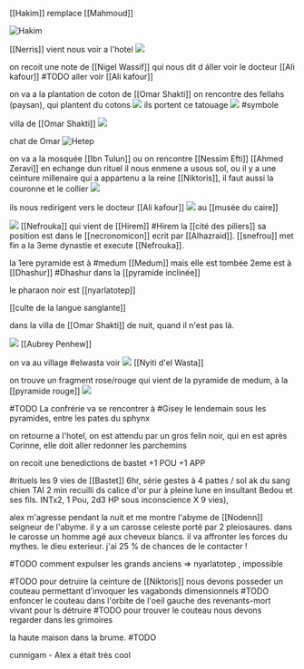 

[[Hakim]] remplace [[Mahmoud]]

![Hakim](images/20230407203621.png)

[[Nerris]] vient nous voir a l'hotel
![](images/20230407204135.png)

on recoit une note de [[Nigel Wassif]]  qui nous dit d áller voir le docteur [[Ali kafour]] 
#TODO aller voir [[Ali kafour]]

on va a la plantation de coton de [[Omar Shakti]]
on rencontre des fellahs (paysan), qui plantent du cotons ![](images/20230407205515.png)
ils portent ce tatouage ![](images/20230407205704.png) #symbole

villa de [[Omar Shakti]] ![](images/20230407210121.png)


chat de Omar ![Hetep](images/20230407211130.png)

on va a la mosquée [[Ibn Tulun]] ou on rencontre [[Nessim Efti]] [[Ahmed Zeravi]] en echange dun rituel il nous enmene a usous sol, ou il y a une ceinture millenaire qui a appartenu a la reine [[Niktoris]], il faut aussi la couronne et le collier
![](images/20230407214949.png)  

ils nous redirigent vers le docteur [[Ali kafour]] ![](images/20230407221650.png) au [[musée du caire]]

![](images/20230407220536.png)
[[Nefrouka]] qui vient de [[Hirem]] #Hirem la [[cité des piliers]] sa position est dans le [[necronomicon]] ecrit par [[Alhazraid]].  [[snefrou]] met fin a la 3eme dynastie et execute [[Nefrouka]].


la 1ere pyramide est à #medum [[Medum]] mais elle est tombée
2eme est à [[Dhashur]] #Dhashur dans la [[pyramide inclinée]]

le pharaon noir est [[nyarlatotep]] 

[[culte de la langue sanglante]]

dans la villa de [[Omar Shakti]] de nuit, quand il n'est pas là.

![](images/20230407232814.png) [[Aubrey Penhew]]

on va au village #elwasta voir ![](images/20230408000002.png) [[Nyiti d'el Wasta]]

on trouve un fragment rose/rouge qui vient de la pyramide de medum, à la [[pyramide rouge]] ![](images/20230408001028.png)

#TODO La confrérie va se rencontrer à #Gisey le lendemain sous les pyramides, entre les pates du sphynx

on retourne a l'hotel, on est attendu par un gros felin noir, qui en est après Corinne, elle doit aller redonner les parchemins

on recoit une benedictions de bastet +1 POU +1 APP 

#rituels les 9 vies de [[Bastet]] 6hr, série gestes à 4 pattes / sol ak du sang chien TAI 2 min recuilli ds calice d'or pur à pleine lune en insultant Bedou et ses fils. INTx2, 1 Pou, 2d3 HP sous inconscience X 9 vies),

alex m'agresse pendant la nuit et me montre l'abyme de [[Nodenn]] seigneur de l'abyme.
il y a un carosse celeste porté par 2 pleiosaures. dans le carosse un homme agé aux cheveux blancs. il va affronter les forces du mythes. le dieu exterieur. j'ai 25 % de chances de le contacter !

#TODO
comment expulser les grands anciens => nyarlatotep , impossible

#TODO pour detruire la ceinture de [[Niktoris]] nous devons posseder un couteau permettant d'invoquer les vagabonds dimensionnels 
#TODO enfoncer le couteau dans l'orbite de l'oeil gauche des revenants-mort vivant pour ls détruire
#TODO pour trouver le couteau nous devons regarder dans les grimoires


la haute maison dans la brume.
#TODO

cunnigam - Alex a était très cool 

